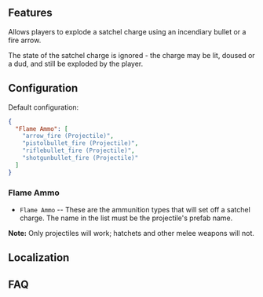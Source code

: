 ## Features

Allows players to explode a satchel charge using an incendiary bullet or a fire arrow. 

The state of the satchel charge is ignored - the charge may be lit, doused or a dud, and still be exploded by the player. 

## Configuration

Default configuration:

```json
{
  "Flame Ammo": [
    "arrow_fire (Projectile)",
    "pistolbullet_fire (Projectile)",
    "riflebullet_fire (Projectile)",
    "shotgunbullet_fire (Projectile)"
  ]
}
```

### Flame Ammo

- `Flame Ammo` -- These are the ammunition types that will set off a satchel charge. The name in the list must be the projectile's prefab name. 

**Note:** Only projectiles will work; hatchets and other melee weapons will not. 

## Localization

## FAQ




